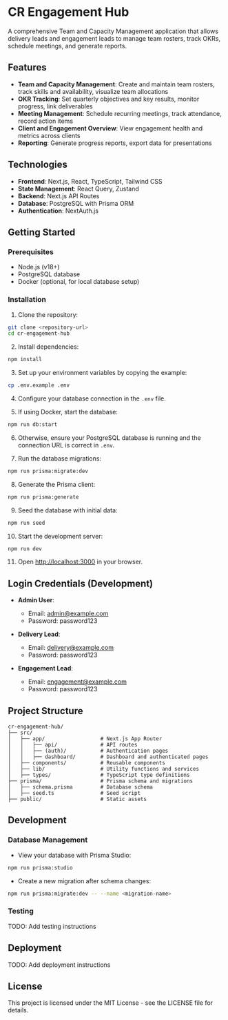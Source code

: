 # CR Engagement Hub

A comprehensive Team and Capacity Management application that allows delivery leads and engagement leads to manage team rosters, track OKRs, schedule meetings, and generate reports.

## Features

- **Team and Capacity Management**: Create and maintain team rosters, track skills and availability, visualize team allocations
- **OKR Tracking**: Set quarterly objectives and key results, monitor progress, link deliverables
- **Meeting Management**: Schedule recurring meetings, track attendance, record action items
- **Client and Engagement Overview**: View engagement health and metrics across clients
- **Reporting**: Generate progress reports, export data for presentations

## Technologies

- **Frontend**: Next.js, React, TypeScript, Tailwind CSS
- **State Management**: React Query, Zustand
- **Backend**: Next.js API Routes
- **Database**: PostgreSQL with Prisma ORM
- **Authentication**: NextAuth.js

## Getting Started

### Prerequisites

- Node.js (v18+)
- PostgreSQL database
- Docker (optional, for local database setup)

### Installation

1. Clone the repository:

```bash
git clone <repository-url>
cd cr-engagement-hub
```

2. Install dependencies:

```bash
npm install
```

3. Set up your environment variables by copying the example:

```bash
cp .env.example .env
```

4. Configure your database connection in the `.env` file.

5. If using Docker, start the database:

```bash
npm run db:start
```

6. Otherwise, ensure your PostgreSQL database is running and the connection URL is correct in `.env`.

7. Run the database migrations:

```bash
npm run prisma:migrate:dev
```

8. Generate the Prisma client:

```bash
npm run prisma:generate
```

9. Seed the database with initial data:

```bash
npm run seed
```

10. Start the development server:

```bash
npm run dev
```

11. Open [http://localhost:3000](http://localhost:3000) in your browser.

## Login Credentials (Development)

- **Admin User**:
  - Email: admin@example.com
  - Password: password123

- **Delivery Lead**:
  - Email: delivery@example.com
  - Password: password123

- **Engagement Lead**:
  - Email: engagement@example.com
  - Password: password123

## Project Structure

```
cr-engagement-hub/
├── src/
│   ├── app/                  # Next.js App Router
│   │   ├── api/              # API routes
│   │   ├── (auth)/           # Authentication pages
│   │   ├── dashboard/        # Dashboard and authenticated pages
│   ├── components/           # Reusable components
│   ├── lib/                  # Utility functions and services
│   ├── types/                # TypeScript type definitions
├── prisma/                   # Prisma schema and migrations
│   ├── schema.prisma         # Database schema
│   ├── seed.ts               # Seed script
├── public/                   # Static assets
```

## Development

### Database Management

- View your database with Prisma Studio:

```bash
npm run prisma:studio
```

- Create a new migration after schema changes:

```bash
npm run prisma:migrate:dev -- --name <migration-name>
```

### Testing

TODO: Add testing instructions

## Deployment

TODO: Add deployment instructions

## License

This project is licensed under the MIT License - see the LICENSE file for details.
